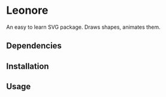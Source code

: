 # Leonore

An easy to learn SVG package. Draws shapes, animates them.

## Dependencies

## Installation

## Usage

